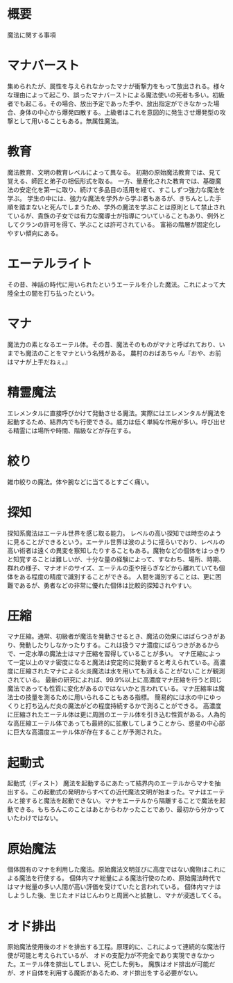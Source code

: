 # 概要
魔法に関する事項

# マナバースト
集められたが、属性を与えられなかったマナが衝撃力をもって放出される。様々な理由によって起こり、誤ったマナバーストによる魔法使いの死者も多い。初級者でも起こる。その場合、放出予定であった手や、放出指定ができなかった場合、身体の中心から爆発四散する。上級者はこれを意図的に発生させ爆発型の攻撃として用いることもある。無属性魔法。

# 教育
魔法教育、文明の教育レベルによって異なる。
初期の原始魔法教育では、見て覚える、師匠と弟子の相伝形式を取る。
一方、量産化された教育では、基礎魔法の安定化を第一に取り、続けて多品目の活用を経て、すこしずつ強力な魔法を学ぶ。
学生の中には、強力な魔法を学外から学ぶ者もあるが、きちんとした手順を踏まないと死んでしまうため、学外の魔法を学ぶことは原則として禁止されているが、貴族の子女では有力な魔導士が指導についていることもあり、例外としてクランの許可を得て、学ぶことは許可されている。
富裕の階層が固定化しやすい傾向にある。

# エーテルライト
その昔、神話の時代に用いられたというエーテルを介した魔法。これによって大陸全土の闇を打ち払ったという。

# マナ
魔法力の素となるエーテル体。その昔、魔法そのものがマナと呼ばれており、いまでも魔法のことをマナという名残がある。
農村のおばあちゃん『おや、お前はマナが上手だねぇ。』

# 精霊魔法
エレメンタルに直接呼びかけて発動させる魔法。実際にはエレメンタルが魔法を起動するため、結界内でも行使できる。威力は低く単純な作用が多い。呼び出せる精霊には場所や時間、階級などが存在する。

# 絞り
雑巾絞りの魔法。体や腕などに当てるとすごく痛い。

# 探知
探知系魔法はエーテル世界を感じ取る能力。
レベルの高い探知では時空のように見ることができるという。エーテル世界は波のように揺らいでおり、レペルの高い術者は遠くの異変を察知したりすることもある。魔物などの個体をはっきりと知覚することは難しいが、十分な量の経験によって、すなわち、場所、時期、群れの様子、マナオドのサイズ、エーテルの歪や揺らぎなどから離れていても個体をある程度の精度で識別することができる。
人間を識別することは、更に困難であるが、勇者などの非常に優れた個体は比較的探知されやすい。

# 圧縮
マナ圧縮。通常、初級者が魔法を発動させるとき、魔法の効果にはばらつきがあり、発動したりしなかったりする。これは扱うマナ濃度にばらつきがあるからで、一定水準の魔法士はマナ圧縮を習得していることが多い。
マナ圧縮によって一定以上のマナ密度になると魔法は安定的に発動すると考えられている。高濃度に圧縮されたマナによる火炎魔法は水を用いても消えることがないことが観測されている。
最新の研究によれば、99.9%以上に高濃度マナ圧縮を行うと同じ魔法であっても性質に変化があるのではないかと言われている。マナ圧縮率は魔法士の技量を測るために用いられることもある指標。
簡易的には水の中にゆっくりと打ち込んだ炎の魔法がどの程度持続するかで測ることができる。
高濃度に圧縮されたエーテル体は更に周囲のエーテル体を引き込む性質がある。人為的な高圧縮エーテル体であっても最終的に拡散してしまうことから、惑星の中心部に巨大な高濃度エーテル体が存在することが予測された。

# 起動式
起動式（ディスト）
魔法を起動するにあたって結界内のエーテルからマナを抽出する。この起動式の発明からすべての近代魔法文明が始まった。マナはエーテルと接すると魔法を起動できない。マナをエーテルから隔離することで魔法を起動できる。もちろんこのことはあとからわかったことであり、最初から分かっていたわけではない。

# 原始魔法
個体固有のマナを利用した魔法。原始魔法文明並びに高度ではない魔物はこれによる魔法を行使する。
個体内マナ総量による魔法行使のため、原始魔法時代ではマナ総量の多い人間が高い評価を受けていたと言われている。
個体内マナはしようした後、生じたオドはじんわりと周囲へと拡散し、マナが浸透してくる。

# オド排出
原始魔法使用後のオドを排出する工程。原理的に、これによって連続的な魔法行使が可能と考えられているが、
オドの支配力が不完全であり実現できなかった。エーテル体を排出してしまい、死亡した例も。
魔族はオド排出が可能だが、オド自体を利用する魔術があるため、オド排出をする必要がない。

